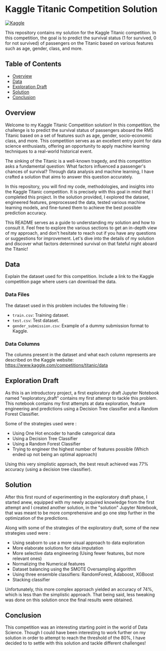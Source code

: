# Kaggle Titanic Competition Solution

[![Kaggle](https://img.shields.io/badge/Kaggle-Competition-blue)](https://www.kaggle.com/c/titanic)

This repository contains my solution for the Kaggle Titanic competition. In this competition, the goal is to predict the survival status (1 for survived, 0 for not survived) of passengers on the Titanic based on various features such as age, gender, class, and more.

## Table of Contents

- [Overview](#overview)
- [Data](#data)
- [Exploration Draft](#exploration-draft)
- [Solution](#solution)
- [Conclusion](#conclusion)

## Overview

Welcome to my Kaggle Titanic Competition solution! In this competition, the challenge is to predict the survival status of passengers aboard the RMS Titanic based on a set of features such as age, gender, socio-economic class, and more. This competition serves as an excellent entry point for data science enthusiasts, offering an opportunity to apply machine learning techniques to a real-world historical event.

The sinking of the Titanic is a well-known tragedy, and this competition asks a fundamental question: What factors influenced a passenger's chances of survival? Through data analysis and machine learning, I have crafted a solution that aims to answer this question accurately.

In this repository, you will find my code, methodologies, and insights into the Kaggle Titanic competition. It is precisely with this goal in mind that I completed this project. In the solution provided, I explored the dataset, engineered features, preprocessed the data, tested various machine learning models, and fine-tuned them to achieve the best possible prediction accuracy. 

This README serves as a guide to understanding my solution and how to consult it. Feel free to explore the various sections to get an in-depth view of my approach, and don't hesitate to reach out if you have any questions or suggestions for improvement.
Let's dive into the details of my solution and discover what factors determined survival on that fateful night aboard the Titanic!

## Data

Explain the dataset used for this competition. Include a link to the Kaggle competition page where users can download the data.

### Data Files

The dataset used in this problem includes the following file :

- `train.csv`: Training dataset.
- `test.csv`: Test dataset.
- `gender_submission.csv`: Example of a dummy submission format to Kaggle.

### Data Columns

The columns present in the dataset and what each column represents are described on the Kaggle website: https://www.kaggle.com/competitions/titanic/data

## Exploration Draft

As this is an introductory project, a first exploratory draft Jupyter Notebook named "exploratory_draft" contains my first attempt to tackle this problem. This notebook contains my first attempts at data exploration, feature engineering and predictions using a Decision Tree classifier and a Random Forest Classifier. 

Some of the strategies used were :
- Using One Hot encoder to handle categorical data
- Using a Decision Tree Classifier
- Using a Random Forest Classifier
- Trying to engineer the highest number of features possible (Which ended up not being an optimal approach)

Using this very simplistic approach, the best result achieved was 77% accuracy (using a decision tree classifier).

## Solution

After this first round of experimenting in the exploratory draft phase, I started anew, equipped with my newly acquired knowledge from the first attempt and I created another solution, in the "solution" Jupyter Notebook, that was meant to be more comprehensive and go one step further in the optimization of the predictions.

Along with some of the strategies of the exploratory draft, some of the new strategies used were :

- Using seaborn to use a more visual approach to data exploration
- More elaborate solutions for data imputation
- More selective data engineering (Using fewer features, but more relevant ones)
- Normalizing the Numerical features
- Dataset balancing using the SMOTE Oversampling algorithm
- Using three ensemble classifiers: RandomForest, Adaboost, XGBoost
- Stacking classifier

Unfortunately, this more complex approach yielded an accuracy of 74%, which is less than the simplistic approach. That being said, less tweaking was done on this solution once the final results were obtained.

## Conclusion

This competition was an interesting starting point in the world of Data Science. Though I could have been interesting to work further on my solution in order to attempt to reach the threshold of the 80%, I have decided to to settle with this solution and tackle different challenges!
